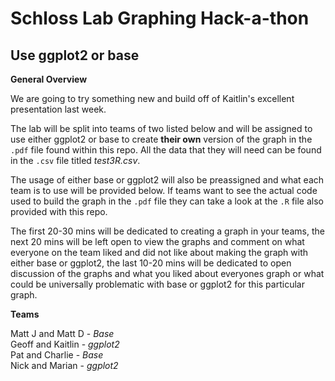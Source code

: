# Schloss Lab Graphing Hack-a-thon
## Use ggplot2 or base


**General Overview**

We are going to try something new and build off of Kaitlin's excellent presentation last week.
    
The lab will be split into teams of two listed below and will be assigned to use either ggplot2 or base to create **their own** version of the graph in the `.pdf` file found within this repo.  All the data that they will need can be found in the `.csv` file titled *test3R.csv*.
  
The usage of either base or ggplot2 will also be preassigned and what each team is to use will be provided below.  If teams want to see the actual code used to build the graph in the  `.pdf` file they can take a look at the `.R` file also provided with this repo.  
  
The first 20-30 mins will be dedicated to creating a graph in your teams, the next 20 mins will be left open to view the graphs 
and comment on what everyone on the team liked and did not like about making the graph with either base or ggplot2, the last 10-20 mins will be dedicated to open discussion of the graphs and what you liked about everyones graph or what could be universally problematic with base or ggplot2 for this particular graph.


**Teams**

Matt J and Matt D - *Base*  
Geoff and Kaitlin - *ggplot2*  
Pat and Charlie - *Base*  
Nick and Marian - *ggplot2*  








   
